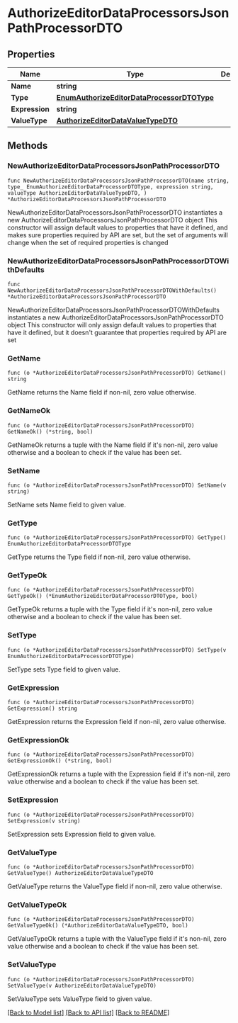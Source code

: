 # AuthorizeEditorDataProcessorsJsonPathProcessorDTO

## Properties

Name | Type | Description | Notes
------------ | ------------- | ------------- | -------------
**Name** | **string** |  | 
**Type** | [**EnumAuthorizeEditorDataProcessorDTOType**](EnumAuthorizeEditorDataProcessorDTOType.md) |  | 
**Expression** | **string** |  | 
**ValueType** | [**AuthorizeEditorDataValueTypeDTO**](AuthorizeEditorDataValueTypeDTO.md) |  | 

## Methods

### NewAuthorizeEditorDataProcessorsJsonPathProcessorDTO

`func NewAuthorizeEditorDataProcessorsJsonPathProcessorDTO(name string, type_ EnumAuthorizeEditorDataProcessorDTOType, expression string, valueType AuthorizeEditorDataValueTypeDTO, ) *AuthorizeEditorDataProcessorsJsonPathProcessorDTO`

NewAuthorizeEditorDataProcessorsJsonPathProcessorDTO instantiates a new AuthorizeEditorDataProcessorsJsonPathProcessorDTO object
This constructor will assign default values to properties that have it defined,
and makes sure properties required by API are set, but the set of arguments
will change when the set of required properties is changed

### NewAuthorizeEditorDataProcessorsJsonPathProcessorDTOWithDefaults

`func NewAuthorizeEditorDataProcessorsJsonPathProcessorDTOWithDefaults() *AuthorizeEditorDataProcessorsJsonPathProcessorDTO`

NewAuthorizeEditorDataProcessorsJsonPathProcessorDTOWithDefaults instantiates a new AuthorizeEditorDataProcessorsJsonPathProcessorDTO object
This constructor will only assign default values to properties that have it defined,
but it doesn't guarantee that properties required by API are set

### GetName

`func (o *AuthorizeEditorDataProcessorsJsonPathProcessorDTO) GetName() string`

GetName returns the Name field if non-nil, zero value otherwise.

### GetNameOk

`func (o *AuthorizeEditorDataProcessorsJsonPathProcessorDTO) GetNameOk() (*string, bool)`

GetNameOk returns a tuple with the Name field if it's non-nil, zero value otherwise
and a boolean to check if the value has been set.

### SetName

`func (o *AuthorizeEditorDataProcessorsJsonPathProcessorDTO) SetName(v string)`

SetName sets Name field to given value.


### GetType

`func (o *AuthorizeEditorDataProcessorsJsonPathProcessorDTO) GetType() EnumAuthorizeEditorDataProcessorDTOType`

GetType returns the Type field if non-nil, zero value otherwise.

### GetTypeOk

`func (o *AuthorizeEditorDataProcessorsJsonPathProcessorDTO) GetTypeOk() (*EnumAuthorizeEditorDataProcessorDTOType, bool)`

GetTypeOk returns a tuple with the Type field if it's non-nil, zero value otherwise
and a boolean to check if the value has been set.

### SetType

`func (o *AuthorizeEditorDataProcessorsJsonPathProcessorDTO) SetType(v EnumAuthorizeEditorDataProcessorDTOType)`

SetType sets Type field to given value.


### GetExpression

`func (o *AuthorizeEditorDataProcessorsJsonPathProcessorDTO) GetExpression() string`

GetExpression returns the Expression field if non-nil, zero value otherwise.

### GetExpressionOk

`func (o *AuthorizeEditorDataProcessorsJsonPathProcessorDTO) GetExpressionOk() (*string, bool)`

GetExpressionOk returns a tuple with the Expression field if it's non-nil, zero value otherwise
and a boolean to check if the value has been set.

### SetExpression

`func (o *AuthorizeEditorDataProcessorsJsonPathProcessorDTO) SetExpression(v string)`

SetExpression sets Expression field to given value.


### GetValueType

`func (o *AuthorizeEditorDataProcessorsJsonPathProcessorDTO) GetValueType() AuthorizeEditorDataValueTypeDTO`

GetValueType returns the ValueType field if non-nil, zero value otherwise.

### GetValueTypeOk

`func (o *AuthorizeEditorDataProcessorsJsonPathProcessorDTO) GetValueTypeOk() (*AuthorizeEditorDataValueTypeDTO, bool)`

GetValueTypeOk returns a tuple with the ValueType field if it's non-nil, zero value otherwise
and a boolean to check if the value has been set.

### SetValueType

`func (o *AuthorizeEditorDataProcessorsJsonPathProcessorDTO) SetValueType(v AuthorizeEditorDataValueTypeDTO)`

SetValueType sets ValueType field to given value.



[[Back to Model list]](../README.md#documentation-for-models) [[Back to API list]](../README.md#documentation-for-api-endpoints) [[Back to README]](../README.md)



